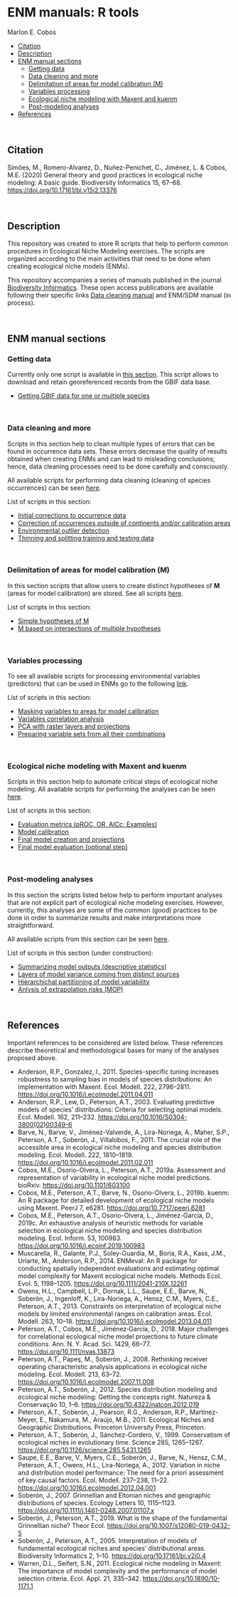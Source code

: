 ENM manuals: R tools
================
Marlon E. Cobos

-   <a href="#citation" id="toc-citation">Citation</a>
-   <a href="#description" id="toc-description">Description</a>
-   <a href="#enm-manual-sections" id="toc-enm-manual-sections">ENM manual
    sections</a>
    -   <a href="#getting-data" id="toc-getting-data">Getting data</a>
    -   <a href="#data-cleaning-and-more" id="toc-data-cleaning-and-more">Data
        cleaning and more</a>
    -   <a href="#delimitation-of-areas-for-model-calibration-m"
        id="toc-delimitation-of-areas-for-model-calibration-m">Delimitation of
        areas for model calibration (M)</a>
    -   <a href="#variables-processing" id="toc-variables-processing">Variables
        processing</a>
    -   <a href="#ecological-niche-modeling-with-maxent-and-kuenm"
        id="toc-ecological-niche-modeling-with-maxent-and-kuenm">Ecological
        niche modeling with Maxent and kuenm</a>
    -   <a href="#post-modeling-analyses"
        id="toc-post-modeling-analyses">Post-modeling analyses</a>
-   <a href="#references" id="toc-references">References</a>

<br>

## Citation

Simões, M., Romero-Alvarez, D., Nuñez-Penichet, C., Jiménez, L. & Cobos,
M.E. (2020) General theory and good practices in ecological niche
modeling: A basic guide. Biodiversity Informatics 15, 67–68.
<https://doi.org/10.17161/bi.v15i2.13376>

<br>

## Description

This repository was created to store R scripts that help to perform
common procedures in Ecological Niche Modeling exercises. The scripts
are organized according to the main activities that need to be done when
creating ecological niche models (ENMs).

This repository accompanies a series of manuals published in the journal
<a href="https://journals.ku.edu/jbi" target="_blank">Biodiversity
Informatics</a>. These open access publications are available following
their specific links
<a href="https://journals.ku.edu/jbi/article/view/7600" target="_blank">Data
cleaning manual</a> and ENM/SDM manual (in process).

<br>

## ENM manual sections

### Getting data

Currently only one script is available in
<a href="https://github.com/marlonecobos/ENM_manuals/tree/master/Getting_data" target="_blank">this
section</a>. This script allows to download and retain georeferenced
records from the GBIF data base.

-   <a href="https://github.com/marlonecobos/ENM_manuals/blob/master/Getting_data/GBIF_data.R" target="_blank">Getting
    GBIF data for one or multiple species</a>

<br>

### Data cleaning and more

Scripts in this section help to clean multiple types of errors that can
be found in occurrence data sets. These errors decrease the quality of
results obtained when creating ENMs and can lead to misleading
conclusions; hence, data cleaning processes need to be done carefully
and consciously.

All available scripts for performing data cleaning (cleaning of species
occurrences) can be seen
<a href="https://github.com/marlonecobos/ENM_manuals/tree/master/Data_cleaning" target="_blank">here</a>.

List of scripts in this section:

-   <a href="https://github.com/marlonecobos/ENM_manuals/blob/master/Data_cleaning/Occurrences_initial_corrections.R" target="_blank">Initial
    corrections to occurrence data</a>
-   <a href="https://github.com/marlonecobos/ENM_manuals/blob/master/Data_cleaning/Out_continents_or_M.R" target="_blank">Correction
    of occurrences outside of continents and/or calibration areas</a>
-   <a href="https://github.com/marlonecobos/ENM_manuals/blob/master/Data_cleaning/Environmental_outlier_detection.R" target="_blank">Environmental
    outlier detection</a>
-   <a href="https://github.com/marlonecobos/ENM_manuals/blob/master/Data_cleaning/Thinning_split_train-test.R" target="_blank">Thinning
    and splitting training and testing data</a>

<br>

### Delimitation of areas for model calibration (M)

In this section scripts that allow users to create distinct hypotheses
of **M** (areas for model calibration) are stored. See all scripts
<a href="https://github.com/marlonecobos/ENM_manuals/tree/master/M_hypotheses" target="_blank">here</a>.

List of scripts in this section:

-   <a href="https://github.com/marlonecobos/ENM_manuals/blob/master/M_hypotheses/Construction_of_simple_Ms.R" target="_blank">Simple
    hypotheses of M</a>
-   <a href="https://github.com/marlonecobos/ENM_manuals/blob/master/M_hypotheses/M_from_polygon_intersection.R" target="_blank">M
    based on intersections of multiple hypotheses</a>

<br>

### Variables processing

To see all available scripts for processing environmental variables
(predictors) that can be used in ENMs go to the following
<a href="https://github.com/marlonecobos/ENM_manuals/tree/master/Variables_processing" target="_blank">link</a>.

List of scripts in this section:

-   <a href="https://github.com/marlonecobos/ENM_manuals/blob/master/Variables_processing/Masking_variables_with_M.R" target="_blank">Masking
    variables to areas for model calibration</a>
-   <a href="https://github.com/marlonecobos/ENM_manuals/blob/master/Variables_processing/Variables_correlation_evaluation.R" target="_blank">Variables
    correlation analysis</a>
-   <a href="https://github.com/marlonecobos/ENM_manuals/blob/master/Variables_processing/PCA_raster_and_projections.R" target="_blank">PCA
    with raster layers and projections</a>
-   <a href="https://github.com/marlonecobos/ENM_manuals/blob/master/Variables_processing/Variable_sets_from_all_combinations.R" target="_blank">Preparing
    variable sets from all their combinations</a>

<br>

### Ecological niche modeling with Maxent and kuenm

Scripts in this section help to automate critical steps of ecological
niche modeling. All available scripts for performing the analyses can be
seen
<a href="https://github.com/marlonecobos/ENM_manuals/tree/master/ENM_process" target="_blank">here</a>.

List of scripts in this section:

-   <a href="https://github.com/marlonecobos/ENM_manuals/blob/master/ENM_process/Evaluation_metrics.R" target="_blank">Evaluation
    metrics (pROC, OR, AICc; Examples)</a>
-   <a href="https://github.com/marlonecobos/ENM_manuals/blob/master/ENM_process/Model_calibration.R" target="_blank">Model
    calibration</a>
-   <a href="https://github.com/marlonecobos/ENM_manuals/blob/master/ENM_process/Final_models.R" target="_blank">Final
    model creation and projections</a>
-   <a href="https://github.com/marlonecobos/ENM_manuals/blob/master/ENM_process/Final_model_evaluation.R" target="_blank">Final
    model evaluation (optional step)</a>

<br>

### Post-modeling analyses

In this section the scripts listed below help to perform important
analyses that are not explicit part of ecological niche modeling
exercises. However, currently, this analyses are some of the common
(good) practices to be done in order to summarize results and make
interpretations more straightforward.

All available scripts from this section can be seen
<a href="https://github.com/marlonecobos/ENM_manuals/tree/master/Post_modeling" target="_blank">here</a>.

List of scripts in this section (under construction):

-   <a href="https://github.com/marlonecobos/ENM_manuals/blob/master/Post_modeling/Model_statistics.R" target="_blank">Summarizing
    model outputs (descriptive statistics)</a>
-   <a href="https://github.com/marlonecobos/ENM_manuals/blob/master/Post_modeling/Model_variability.R" target="_blank">Layers
    of model variance coming from distinct sources</a>
-   <a href="https://github.com/marlonecobos/ENM_manuals/blob/master/Post_modeling/Model_variance_partitioning.R" target="_blank">Hierarchichal
    partitioning of model variability</a>
-   <a href="https://github.com/marlonecobos/ENM_manuals/blob/master/Post_modeling/MOP.R" target="_blank">Anlysis
    of extrapolation risks (MOP)</a>

<br>

## References

Important references to be considered are listed below. These references
describe theoretical and methodological bases for many of the analyses
proposed above.

-   Anderson, R.P., Gonzalez, I., 2011. Species-specific tuning
    increases robustness to sampling bias in models of species
    distributions: An implementation with Maxent. Ecol. Modell. 222,
    2796–2811. <https://doi.org/10.1016/j.ecolmodel.2011.04.011>
-   Anderson, R.P., Lew, D., Peterson, A.T., 2003. Evaluating predictive
    models of species’ distributions: Criteria for selecting optimal
    models. Ecol. Modell. 162, 211–232.
    <https://doi.org/10.1016/S0304-3800(02)00349-6>
-   Barve, N., Barve, V., Jiménez-Valverde, A., Lira-Noriega, A., Maher,
    S.P., Peterson, A.T., Soberón, J., Villalobos, F., 2011. The crucial
    role of the accessible area in ecological niche modeling and species
    distribution modeling. Ecol. Modell. 222, 1810–1819.
    <https://doi.org/10.1016/j.ecolmodel.2011.02.011>
-   Cobos, M.E., Osorio-Olvera, L., Peterson, A.T., 2019a. Assessment
    and representation of variability in ecological niche model
    predictions. bioRxiv. <https://doi.org/10.1101/603100>
-   Cobos, M.E., Peterson, A.T., Barve, N., Osorio-Olvera, L., 2019b.
    kuenm: An R package for detailed development of ecological niche
    models using Maxent. PeerJ 7, e6281.
    <https://doi.org/10.7717/peerj.6281>
-   Cobos, M.E., Peterson, A.T., Osorio-Olvera, L., Jiménez-García, D.,
    2019c. An exhaustive analysis of heuristic methods for variable
    selection in ecological niche modeling and species distribution
    modeling. Ecol. Inform. 53, 100983.
    <https://doi.org/10.1016/j.ecoinf.2019.100983>
-   Muscarella, R., Galante, P.J., Soley-Guardia, M., Boria, R.A., Kass,
    J.M., Uriarte, M., Anderson, R.P., 2014. ENMeval: An R package for
    conducting spatially independent evaluations and estimating optimal
    model complexity for Maxent ecological niche models. Methods Ecol.
    Evol. 5, 1198–1205. <https://doi.org/10.1111/2041-210X.12261>
-   Owens, H.L., Campbell, L.P., Dornak, L.L., Saupe, E.E., Barve, N.,
    Soberón, J., Ingenloff, K., Lira-Noriega, A., Hensz, C.M., Myers,
    C.E., Peterson, A.T., 2013. Constraints on interpretation of
    ecological niche models by limited environmental ranges on
    calibration areas. Ecol. Modell. 263, 10–18.
    <https://doi.org/10.1016/j.ecolmodel.2013.04.011>
-   Peterson, A.T., Cobos, M.E., Jiménez‐García, D., 2018. Major
    challenges for correlational ecological niche model projections to
    future climate conditions. Ann. N. Y. Acad. Sci. 1429, 66–77.
    <https://doi.org/10.1111/nyas.13873>
-   Peterson, A.T., Papeş, M., Soberón, J., 2008. Rethinking receiver
    operating characteristic analysis applications in ecological niche
    modeling. Ecol. Modell. 213, 63–72.
    <https://doi.org/10.1016/j.ecolmodel.2007.11.008>
-   Peterson, A.T., Soberón, J., 2012. Species distribution modeling and
    ecological niche modeling: Getting the concepts right. Natureza &
    Conservação 10, 1–6. <https://doi.org/10.4322/natcon.2012.019>
-   Peterson, A.T., Soberón, J., Pearson, R.G., Anderson, R.P.,
    Martínez-Meyer, E., Nakamura, M., Araújo, M.B., 2011. Ecological
    Niches and Geographic Distributions. Princeton University Press,
    Princeton.
-   Peterson, A.T., Soberón, J., Sánchez-Cordero, V., 1999. Conservatism
    of ecological niches in evolutionary time. Science 285, 1265–1267.
    <https://doi.org/10.1126/science.285.5431.1265>
-   Saupe, E.E., Barve, V., Myers, C.E., Soberón, J., Barve, N., Hensz,
    C.M., Peterson, A.T., Owens, H.L., Lira-Noriega, A., 2012. Variation
    in niche and distribution model performance: The need for a priori
    assessment of key causal factors. Ecol. Modell. 237–238, 11–22.
    <https://doi.org/10.1016/j.ecolmodel.2012.04.001>
-   Soberón, J., 2007. Grinnellian and Eltonian niches and geographic
    distributions of species. Ecology Letters 10, 1115–1123.
    <https://doi.org/10.1111/j.1461-0248.2007.01107.x>
-   Soberón, J., Peterson, A.T., 2019. What is the shape of the
    fundamental Grinnellian niche? Theor Ecol.
    <https://doi.org/10.1007/s12080-019-0432-5>
-   Soberón, J., Peterson, A.T., 2005. Interpretation of models of
    fundamental ecological niches and species’ distributional areas.
    Biodiversity Informatics 2, 1–10.
    <https://doi.org/10.17161/bi.v2i0.4>
-   Warren, D.L., Seifert, S.N., 2011. Ecological niche modeling in
    Maxent: The importance of model complexity and the performance of
    model selection criteria. Ecol. Appl. 21, 335–342.
    <https://doi.org/10.1890/10-1171.1>
